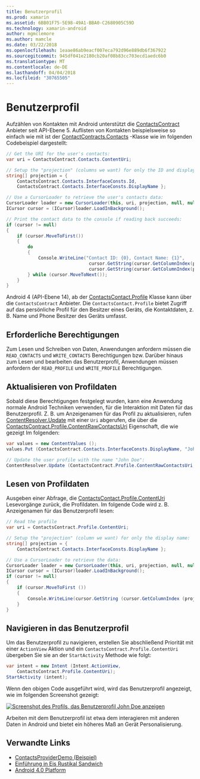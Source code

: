 ```yaml
---
title: Benutzerprofil
ms.prod: xamarin
ms.assetid: 6BB01F75-5E98-49A1-BBA0-C2680905C59D
ms.technology: xamarin-android
author: mgmclemore
ms.author: mamcle
ms.date: 03/22/2018
ms.openlocfilehash: 1eaae86ab9eacf007eca792d96e889db6f367922
ms.sourcegitcommit: 945df041e2180cb20af08b83cc703ecd1aedc6b0
ms.translationtype: MT
ms.contentlocale: de-DE
ms.lasthandoff: 04/04/2018
ms.locfileid: "30765505"
---
```

# <a name="user-profile"></a>Benutzerprofil

Aufzählen von Kontakten mit Android unterstützt die [ContactsContract](https://developer.xamarin.com/api/type/Android.Provider.ContactsContract/) Anbieter seit API-Ebene 5. Auflisten von Kontakten beispielsweise so einfach wie mit ist der [ContactContracts.Contacts](https://developer.xamarin.com/api/type/Android.Provider.ContactsContract+Contacts/) -Klasse wie im folgenden Codebeispiel dargestellt:

```csharp
// Get the URI for the user's contacts:
var uri = ContactsContract.Contacts.ContentUri;

// Setup the "projection" (columns we want) for only the ID and display name:
string[] projection = {
    ContactsContract.Contacts.InterfaceConsts.Id, 
    ContactsContract.Contacts.InterfaceConsts.DisplayName };

// Use a CursorLoader to retrieve the user's contacts data:
CursorLoader loader = new CursorLoader(this, uri, projection, null, null, null);
ICursor cursor = (ICursor)loader.LoadInBackground();

// Print the contact data to the console if reading back succeeds:
if (cursor != null)
{
    if (cursor.MoveToFirst())
    {
        do
        {
            Console.WriteLine("Contact ID: {0}, Contact Name: {1}",
                               cursor.GetString(cursor.GetColumnIndex(projection[0])),
                               cursor.GetString(cursor.GetColumnIndex(projection[1])));
        } while (cursor.MoveToNext());
    }
}
```

Android 4 (API-Ebene 14), ab der [ContactsContact.Profile](https://developer.xamarin.com/api/type/Android.Provider.ContactsContract+Profile/) Klasse kann über die `ContactsContract` Anbieter. Die `ContactsContact.Profile` bietet Zugriff auf das persönliche Profil für den Besitzer eines Geräts, die Kontaktdaten, z. B. Name und Phone Besitzer des Geräts umfasst.


## <a name="required-permissions"></a>Erforderliche Berechtigungen

Zum Lesen und Schreiben von Daten, Anwendungen anfordern müssen die `READ_CONTACTS` und `WRITE_CONTACTS` Berechtigungen bzw.
Darüber hinaus zum Lesen und bearbeiten das Benutzerprofil, Anwendungen müssen anfordern der `READ_PROFILE` und `WRITE_PROFILE` Berechtigungen.


## <a name="updating-profile-data"></a>Aktualisieren von Profildaten

Sobald diese Berechtigungen festgelegt wurden, kann eine Anwendung normale Android Techniken verwenden, für die Interaktion mit Daten für das Benutzerprofil. Z. B. um Anzeigenamen für das Profil zu aktualisieren, rufen [ContentResolver.Update](https://developer.xamarin.com/api/member/Android.Content.ContentResolver.Update) mit einer `Uri` abgerufen, die über die [ContactsContract.Profile.ContentRawContactsUri](https://developer.xamarin.com/api/property/Android.Provider.ContactsContract+Profile.ContentRawContactsUri/) Eigenschaft, die wie gezeigt Im folgenden:

```csharp
var values = new ContentValues ();
values.Put (ContactsContract.Contacts.InterfaceConsts.DisplayName, "John Doe");

// Update the user profile with the name "John Doe":
ContentResolver.Update (ContactsContract.Profile.ContentRawContactsUri, values, null, null);
```

## <a name="reading-profile-data"></a>Lesen von Profildaten

Ausgeben einer Abfrage, die [ContactsContact.Profile.ContentUri](https://developer.xamarin.com/api/property/Android.Provider.ContactsContract+Profile.ContentUri/) Lesevorgänge zurück, die Profildaten. Im folgende Code wird z. B. Anzeigenamen für das Benutzerprofil lesen:

```csharp
// Read the profile
var uri = ContactsContract.Profile.ContentUri;

// Setup the "projection" (column we want) for only the display name:
string[] projection = {
    ContactsContract.Contacts.InterfaceConsts.DisplayName };

// Use a CursorLoader to retrieve the data:
CursorLoader loader = new CursorLoader(this, uri, projection, null, null, null);
ICursor cursor = (ICursor)loader.LoadInBackground();
if (cursor != null)
{
    if (cursor.MoveToFirst ())
    {
        Console.WriteLine(cursor.GetString (cursor.GetColumnIndex (projection [0])));
    }
}
```

## <a name="navigating-to-the-user-profile"></a>Navigieren in das Benutzerprofil

Um das Benutzerprofil zu navigieren, erstellen Sie abschließend Priorität mit einer `ActionView` Aktion und ein `ContactsContract.Profile.ContentUri` übergeben Sie sie an der `StartActivity` Methode wie folgt:

```csharp
var intent = new Intent (Intent.ActionView,
    ContactsContract.Profile.ContentUri);           
StartActivity (intent);
```

Wenn den obigen Code ausgeführt wird, wird das Benutzerprofil angezeigt, wie im folgenden Screenshot gezeigt:

[![Screenshot des Profils, das Benutzerprofil John Doe anzeigen](user-profile-images/01-profile-screen-sml.png)](user-profile-images/01-profile-screen.png#lightbox)

Arbeiten mit dem Benutzerprofil ist etwa dem interagieren mit anderen Daten in Android und bietet ein höheres Maß an Gerät Personalisierung.



## <a name="related-links"></a>Verwandte Links

- [ContactsProviderDemo (Beispiel)](https://developer.xamarin.com/samples/monodroid/ContactsProviderDemo/)
- [Einführung in Eis Rustikal Sandwich](http://www.android.com/about/ice-cream-sandwich/)
- [Android 4.0 Platform](http://developer.android.com/sdk/android-4.0.html)
